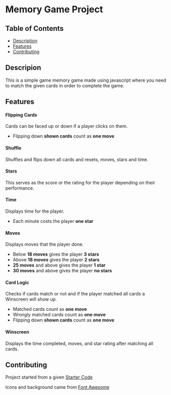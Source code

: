# Memory Game Project

## Table of Contents

* [Description](#Description)
* [Features](#Features)
* [Contributing](#contributing)

## Descripion

This is a simple game memory game made using javascript where you need to match the given cards in order to complete the game.

## Features

#### Flipping Cards

Cards can be faced up or down if a player clicks on them.

- Flipping down **shown cards** count as **one move**

#### Shuffle

Shuffles and flips down all cards and resets, moves, stars and time.

#### Stars

This serves as the score or the rating for the player depending on their performance.

#### Time

Displays time for the player.

- Each minute costs the player **one star**

#### Moves

Displays moves that the player done.

- Below **18 moves** gives the player **3 stars**
- Above **18 moves** gives the player **2 stars**
- **25 moves** and above gives the player **1 star**
- **30 moves** and above gives the player **no stars**

#### Card Logic

Checks if cards match or not and if the player matched all cards a Winscreen will show up.

- Matched cards count as **one move**
- Wrongly matched cards count as **one move**
- Flipping down **shown cards** count as **one move**

#### Winscreen

Displays the time completed, moves, and star rating after matching all cards.

## Contributing

Project started from a given [Starter Code](https://github.com/udacity/fend-project-memory-game)

Icons and background came from [Font Awesome](https://fontawesome.com/)
